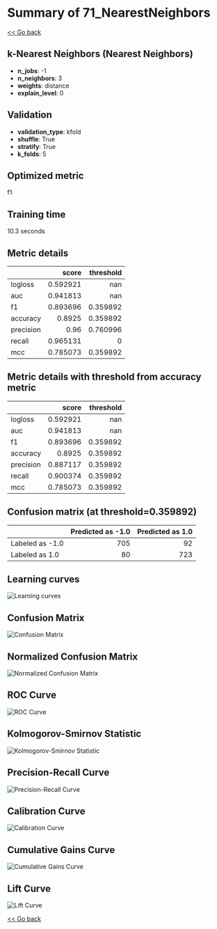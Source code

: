 # Summary of 71_NearestNeighbors

[<< Go back](../README.md)


## k-Nearest Neighbors (Nearest Neighbors)
- **n_jobs**: -1
- **n_neighbors**: 3
- **weights**: distance
- **explain_level**: 0

## Validation
 - **validation_type**: kfold
 - **shuffle**: True
 - **stratify**: True
 - **k_folds**: 5

## Optimized metric
f1

## Training time

10.3 seconds

## Metric details
|           |    score |   threshold |
|:----------|---------:|------------:|
| logloss   | 0.592921 |  nan        |
| auc       | 0.941813 |  nan        |
| f1        | 0.893696 |    0.359892 |
| accuracy  | 0.8925   |    0.359892 |
| precision | 0.96     |    0.760996 |
| recall    | 0.965131 |    0        |
| mcc       | 0.785073 |    0.359892 |


## Metric details with threshold from accuracy metric
|           |    score |   threshold |
|:----------|---------:|------------:|
| logloss   | 0.592921 |  nan        |
| auc       | 0.941813 |  nan        |
| f1        | 0.893696 |    0.359892 |
| accuracy  | 0.8925   |    0.359892 |
| precision | 0.887117 |    0.359892 |
| recall    | 0.900374 |    0.359892 |
| mcc       | 0.785073 |    0.359892 |


## Confusion matrix (at threshold=0.359892)
|                 |   Predicted as -1.0 |   Predicted as 1.0 |
|:----------------|--------------------:|-------------------:|
| Labeled as -1.0 |                 705 |                 92 |
| Labeled as 1.0  |                  80 |                723 |

## Learning curves
![Learning curves](learning_curves.png)
## Confusion Matrix

![Confusion Matrix](confusion_matrix.png)


## Normalized Confusion Matrix

![Normalized Confusion Matrix](confusion_matrix_normalized.png)


## ROC Curve

![ROC Curve](roc_curve.png)


## Kolmogorov-Smirnov Statistic

![Kolmogorov-Smirnov Statistic](ks_statistic.png)


## Precision-Recall Curve

![Precision-Recall Curve](precision_recall_curve.png)


## Calibration Curve

![Calibration Curve](calibration_curve_curve.png)


## Cumulative Gains Curve

![Cumulative Gains Curve](cumulative_gains_curve.png)


## Lift Curve

![Lift Curve](lift_curve.png)



[<< Go back](../README.md)
